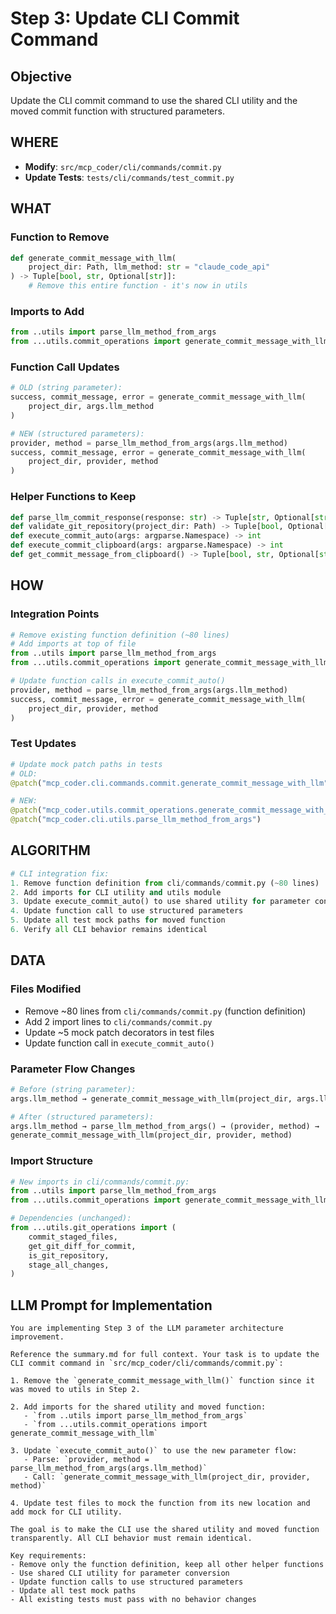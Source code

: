 # Step 3: Update CLI Commit Command

## Objective
Update the CLI commit command to use the shared CLI utility and the moved commit function with structured parameters.

## WHERE
- **Modify**: `src/mcp_coder/cli/commands/commit.py`
- **Update Tests**: `tests/cli/commands/test_commit.py`

## WHAT
### Function to Remove
```python
def generate_commit_message_with_llm(
    project_dir: Path, llm_method: str = "claude_code_api"
) -> Tuple[bool, str, Optional[str]]:
    # Remove this entire function - it's now in utils
```

### Imports to Add
```python
from ..utils import parse_llm_method_from_args
from ...utils.commit_operations import generate_commit_message_with_llm
```

### Function Call Updates
```python
# OLD (string parameter):
success, commit_message, error = generate_commit_message_with_llm(
    project_dir, args.llm_method
)

# NEW (structured parameters):
provider, method = parse_llm_method_from_args(args.llm_method)
success, commit_message, error = generate_commit_message_with_llm(
    project_dir, provider, method
)
```

### Helper Functions to Keep
```python
def parse_llm_commit_response(response: str) -> Tuple[str, Optional[str]]
def validate_git_repository(project_dir: Path) -> Tuple[bool, Optional[str]]
def execute_commit_auto(args: argparse.Namespace) -> int
def execute_commit_clipboard(args: argparse.Namespace) -> int
def get_commit_message_from_clipboard() -> Tuple[bool, str, Optional[str]]
```

## HOW
### Integration Points
```python
# Remove existing function definition (~80 lines)
# Add imports at top of file
from ..utils import parse_llm_method_from_args
from ...utils.commit_operations import generate_commit_message_with_llm

# Update function calls in execute_commit_auto()
provider, method = parse_llm_method_from_args(args.llm_method)
success, commit_message, error = generate_commit_message_with_llm(
    project_dir, provider, method
)
```

### Test Updates
```python
# Update mock patch paths in tests
# OLD:
@patch("mcp_coder.cli.commands.commit.generate_commit_message_with_llm")

# NEW:
@patch("mcp_coder.utils.commit_operations.generate_commit_message_with_llm")
@patch("mcp_coder.cli.utils.parse_llm_method_from_args")
```

## ALGORITHM
```python
# CLI integration fix:
1. Remove function definition from cli/commands/commit.py (~80 lines)
2. Add imports for CLI utility and utils module
3. Update execute_commit_auto() to use shared utility for parameter conversion
4. Update function call to use structured parameters
5. Update all test mock paths for moved function
6. Verify all CLI behavior remains identical
```

## DATA
### Files Modified
- Remove ~80 lines from `cli/commands/commit.py` (function definition)
- Add 2 import lines to `cli/commands/commit.py`
- Update ~5 mock patch decorators in test files
- Update function call in `execute_commit_auto()`

### Parameter Flow Changes
```python
# Before (string parameter):
args.llm_method → generate_commit_message_with_llm(project_dir, args.llm_method)

# After (structured parameters):
args.llm_method → parse_llm_method_from_args() → (provider, method) → 
generate_commit_message_with_llm(project_dir, provider, method)
```

### Import Structure
```python
# New imports in cli/commands/commit.py:
from ..utils import parse_llm_method_from_args
from ...utils.commit_operations import generate_commit_message_with_llm

# Dependencies (unchanged):
from ...utils.git_operations import (
    commit_staged_files,
    get_git_diff_for_commit,
    is_git_repository,
    stage_all_changes,
)
```

## LLM Prompt for Implementation

```
You are implementing Step 3 of the LLM parameter architecture improvement.

Reference the summary.md for full context. Your task is to update the CLI commit command in `src/mcp_coder/cli/commands/commit.py`:

1. Remove the `generate_commit_message_with_llm()` function since it was moved to utils in Step 2.

2. Add imports for the shared utility and moved function:
   - `from ..utils import parse_llm_method_from_args`
   - `from ...utils.commit_operations import generate_commit_message_with_llm`

3. Update `execute_commit_auto()` to use the new parameter flow:
   - Parse: `provider, method = parse_llm_method_from_args(args.llm_method)`
   - Call: `generate_commit_message_with_llm(project_dir, provider, method)`

4. Update test files to mock the function from its new location and add mock for CLI utility.

The goal is to make the CLI use the shared utility and moved function transparently. All CLI behavior must remain identical.

Key requirements:
- Remove only the function definition, keep all other helper functions
- Use shared CLI utility for parameter conversion
- Update function calls to use structured parameters
- Update all test mock paths
- All existing tests must pass with no behavior changes
```
